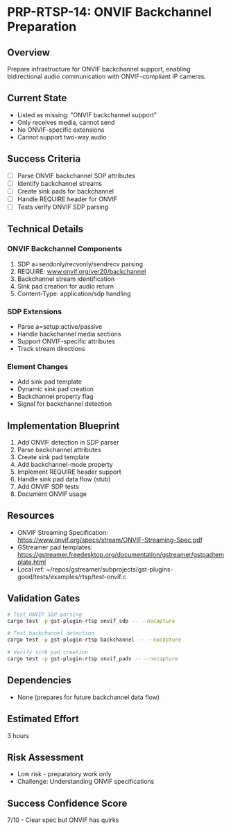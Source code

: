 # PRP-RTSP-14: ONVIF Backchannel Preparation

## Overview
Prepare infrastructure for ONVIF backchannel support, enabling bidirectional audio communication with ONVIF-compliant IP cameras.

## Current State
- Listed as missing: "ONVIF backchannel support"
- Only receives media, cannot send
- No ONVIF-specific extensions
- Cannot support two-way audio

## Success Criteria
- [ ] Parse ONVIF backchannel SDP attributes
- [ ] Identify backchannel streams
- [ ] Create sink pads for backchannel
- [ ] Handle REQUIRE header for ONVIF
- [ ] Tests verify ONVIF SDP parsing

## Technical Details

### ONVIF Backchannel Components
1. SDP a=sendonly/recvonly/sendrecv parsing
2. REQUIRE: www.onvif.org/ver20/backchannel
3. Backchannel stream identification
4. Sink pad creation for audio return
5. Content-Type: application/sdp handling

### SDP Extensions
- Parse a=setup:active/passive
- Handle backchannel media sections
- Support ONVIF-specific attributes
- Track stream directions

### Element Changes
- Add sink pad template
- Dynamic sink pad creation
- Backchannel property flag
- Signal for backchannel detection

## Implementation Blueprint
1. Add ONVIF detection in SDP parser
2. Parse backchannel attributes
3. Create sink pad template
4. Add backchannel-mode property
5. Implement REQUIRE header support
6. Handle sink pad data flow (stub)
7. Add ONVIF SDP tests
8. Document ONVIF usage

## Resources
- ONVIF Streaming Specification: https://www.onvif.org/specs/stream/ONVIF-Streaming-Spec.pdf
- GStreamer pad templates: https://gstreamer.freedesktop.org/documentation/gstreamer/gstpadtemplate.html
- Local ref: ~/repos/gstreamer/subprojects/gst-plugins-good/tests/examples/rtsp/test-onvif.c

## Validation Gates
```bash
# Test ONVIF SDP parsing
cargo test -p gst-plugin-rtsp onvif_sdp -- --nocapture

# Test backchannel detection
cargo test -p gst-plugin-rtsp backchannel -- --nocapture

# Verify sink pad creation
cargo test -p gst-plugin-rtsp onvif_pads -- --nocapture
```

## Dependencies
- None (prepares for future backchannel data flow)

## Estimated Effort
3 hours

## Risk Assessment
- Low risk - preparatory work only
- Challenge: Understanding ONVIF specifications

## Success Confidence Score
7/10 - Clear spec but ONVIF has quirks